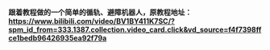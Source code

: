 
#### 跟着教程做的一个简单的循轨、避障机器人，原教程地址：https://www.bilibili.com/video/BV1BY411K7SC/?spm_id_from=333.1387.collection.video_card.click&vd_source=f4f7398ffce1bedb96426935ea92f79a


